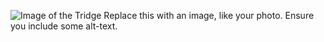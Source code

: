 ![Image of the Tridge](https://images.squarespace-cdn.com/content/v1/5910fd2b6b8f5b27e13b20c7/1613064596480-O99GGMCIJPN17NGJD0PB/tridge-midland-mi?format=1000w)
Replace this with an image, like your photo. Ensure you include some alt-text.
